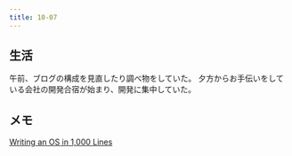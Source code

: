 ```yaml
---
title: 10-07
---
```


## 生活

午前、ブログの構成を見直したり調べ物をしていた。
夕方からお手伝いをしている会社の開発合宿が始まり、開発に集中していた。

## メモ

[Writing an OS in 1,000 Lines](https://operating-system-in-1000-lines.vercel.app/ja/welcome)

